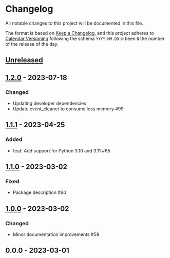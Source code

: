 # Changelog

All notable changes to this project will be documented in this file.

The format is based on [Keep a Changelog](https://keepachangelog.com/en/1.0.0/),
and this project adheres to [Calendar Versioning](https://calver.org/) following
the schema `YYYY.MM.DD.N` been `N` the number of the release of the day.

## [Unreleased]

## [1.2.0] - 2023-07-18
### Changed
- Updating developer dependencies
- Update event_cleaner to consume less memory #99

## [1.1.1] - 2023-04-25
### Added
- feat: Add support for Python 3.10 and 3.11 #65

## [1.1.0] - 2023-03-02
### Fixed
- Package description #60

## [1.0.0] - 2023-03-02
### Changed
- Minor documentation improvements #58

## 0.0.0 - 2023-03-01

[Unreleased]: https://github.com/loadsmart/django-jaiminho/compare/1.2.0...HEAD
[1.2.0]: https://github.com/loadsmart/django-jaiminho/compare/1.1.1...1.2.0
[1.1.1]: https://github.com/loadsmart/django-jaiminho/compare/1.1.0...1.1.1
[1.1.0]: https://github.com/loadsmart/django-jaiminho/compare/1.0.0...1.1.0
[1.0.0]: https://github.com/loadsmart/django-jaiminho/compare/0.0.0...1.0.0
